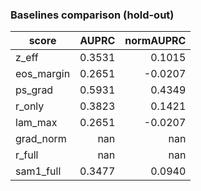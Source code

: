 ### Baselines comparison (hold-out)

| score | AUPRC | normAUPRC |
|---|---:|---:|
| z_eff | 0.3531 | 0.1015 |
| eos_margin | 0.2651 | -0.0207 |
| ps_grad | 0.5931 | 0.4349 |
| r_only | 0.3823 | 0.1421 |
| lam_max | 0.2651 | -0.0207 |
| grad_norm | nan | nan |
| r_full | nan | nan |
| sam1_full | 0.3477 | 0.0940 |